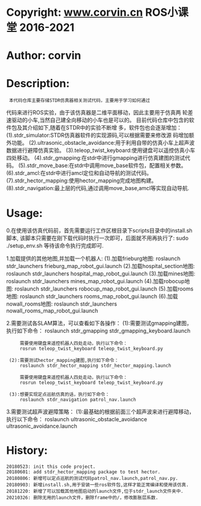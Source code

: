 # Copyright: www.corvin.cn ROS小课堂 2016-2021
# Author: corvin
# Description:
     本代码仓库主要存储STDR仿真器相关测试代码，主要用于学习如何通过
   代码来进行ROS实验，由于该仿真器是二维平面移动，因此主要用于仿真两
   轮差速驱动的小车,当然自己建全向移动的小车也是可以的。
     目前代码仓库中包含的软件包及其介绍如下,随着在STDR中的实验不断增
   多，软件包也会逐渐增加：
     (1).stdr_simulator:STDR仿真器软件的实现源码,可以根据需要来修改源
        码增加额外功能。
     (2).ultrasonic_obstacle_avoidance:用于利用自带的仿真小车上超声波
        数据进行避障仿真实验。
     (3).teleop_twist_keyboard:使用键盘可以遥控仿真小车四处移动。
     (4).stdr_gmapping:在stdr中进行gmapping进行仿真建图的测试代码。
     (5).stdr_move_base:在stdr中调用move_base软件包，配置相关参数。
     (6).stdr_amcl:在stdr中进行amcl定位和自动导航的测试代码。
     (7).stdr_hector_mapping:使用hector_mapping完成地图构建。
     (8).stdr_navigation:最上层的代码,通过调用move_base,amcl等实现自动导航.

# Usage:
   0.在使用该仿真代码前，首先需要运行工作区根目录下scripts目录中的install.sh脚本,
     该脚本只需要在刚下载代码时执行一次即可，后面就不用再执行了:
     sudo ./setup_env.sh
     等待该命令执行完成即可.

   1.加载提供的其他地图,并加载一个机器人:
     (1).加载frieburg地图:
         roslaunch stdr_launchers frieburg_map_robot_gui.launch
     (2).加载hospital_section地图:
         roslaunch stdr_launchers hospital_map_robot_gui.launch
     (3).加载mines地图:
         roslaunch stdr_launchers mines_map_robot_gui.launch
     (4).加载robocup地图:
         roslaunch stdr_launchers robocup_map_robot_gui.launch
     (5).加载rooms地图:
         roslaunch stdr_launchers rooms_map_robot_gui.launch
     (6).加载nowall_rooms地图:
         roslaunch stdr_launchers nowall_rooms_map_robot_gui.launch

   2.需要测试各SLAM算法，可以查看如下各操作：
     (1):需要测试gmapping建图，执行如下命令：
         roslaunch stdr_gmapping stdr_gmapping_keyboard.launch

         需要使用键盘来遥控机器人四处走动，执行以下命令：
         rosrun teleop_twist_keyboard teleop_twist_keyboard.py

     (2):需要测试hector_mapping建图,执行如下命令：
         roslaunch stdr_hector_mapping stdr_hector_mapping.launch

         需要使用键盘来遥控机器人四处走动，执行以下命令：
         rosrun teleop_twist_keyboard teleop_twist_keyboard.py

     (3):想要实现定点巡航仿真的话，执行如下命令：
         roslaunch stdr_navigation patrol_nav.launch

   3.需要测试超声波避障策略：
     (1):最基础的根据前面三个超声波来进行避障移动，执行以下命令：
         roslaunch ultrasonic_obstacle_avoidance ultrasonic_avoidance.launch


# History:
    20180523: init this code project.
    20180601: add stdr_hector_mapping package to test hector.
    20180806: 新增可以定点巡航的测试代码patrol_nav.launch,patrol_nav.py.
    20180903: 新增install.sh,用于安装一些ros软件包,这样才能正常编译和使用该仿真.
    20181220: 新增了可以加载其他地图启动的launch文件,位于stdr_launch文件夹中.
    20210326: 删除无用的launch文件，删除frame中的/，修改膨胀层系数.
